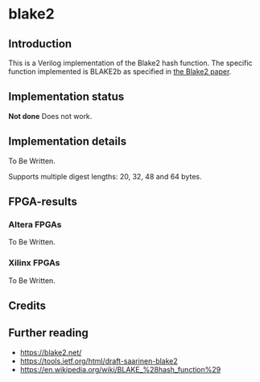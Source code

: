 blake2
======

## Introduction ##

This is a Verilog implementation of the Blake2 hash function. The specific
function implemented is BLAKE2b as specified in
[the Blake2 paper](https://blake2.net/blake2.pdf).


## Implementation status ##
**Not done**
Does not work.


## Implementation details ##
To Be Written.

Supports multiple digest lengths: 20, 32, 48 and 64 bytes.


## FPGA-results ##

### Altera FPGAs ###

To Be Written.


### Xilinx FPGAs ###

To Be Written.


## Credits ##


## Further reading ##

- https://blake2.net/
- https://tools.ietf.org/html/draft-saarinen-blake2
- https://en.wikipedia.org/wiki/BLAKE_%28hash_function%29
